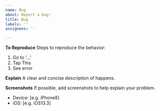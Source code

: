 ```yaml
---
name: Bug
about: Report a bug!
title: Bug
labels: ''
assignees: ''

---
```


**To Reproduce**
Steps to reproduce the behavior:
1. Go to '...'
2. Tap This
3. See error

**Explain**
A clear and concise description of happens.

**Screenshots**
If possible, add screenshots to help explain your problem.

 - Device: [e.g. iPhone8]
 - iOS: [e.g. iOS13.3]
